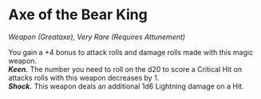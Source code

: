 # Axe of the Bear King
*Weapon (Greataxe), Very Rare (Requires Attunement)*

You gain a +4 bonus to attack rolls and damage rolls made with this magic weapon.  
***Keen.*** The number you need to roll on the d20 to score a Critical Hit on attacks rolls with this weapon decreases by 1.  
***Shock.*** This weapon deals an additional 1d6 Lightning damage on a Hit.  
